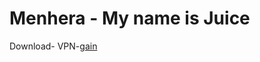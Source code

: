 # Menhera - My name is Juice
Download-
VPN-<a href="/share/com.vpn.kmvpn11.KMAppApplcation.apk">gain
